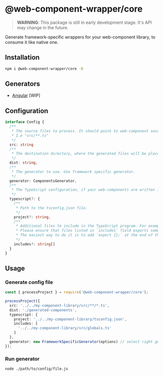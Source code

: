 # @web-component-wrapper/core

> **WARNING**: This package is still in early development stage. It's API may change in the future.

Generate framework-specific wrappers for your web-component library, to consume it like native one.

## Installation
```bash
npm i @web-component-wrapper/core -D
```

## Generators
- [Angular](https://github.com/SebastianSedzik/web-component-wrapper/blob/master/packages/angular/README.md) [WIP]

## Configuration
```ts
interface Config {
  /**
   * The source files to process. It should point to web-component source files.
   * I.e "src/**.ts"
   */
  src: string
  /**
   * The destination directory, where the generated files will be placed.
   */
  dist: string,
  /**
   * The generator to use. Use framework specific generator.
   */
  generator: ComponentsGenerator,
  /**
   * The TypeScript configuration, if your web-components are written in TypeScript.
   */
  typescript?: {
    /**
     * Path to the tsconfig.json file.
     */
    project?: string,
    /**
     * Additional files to include in the TypeScript program. For example globals files.
     * Please ensure that files listed in `includes` field exports something, otherwise the program will end with an error.
     * The easiest way to do it is to add `export {};` at the end of the file.
     */
    includes?: string[]
  }
}
```

## Usage

### Generate config file
```ts
const { processProject } = require('@web-component-wrapper/core');

processProject({
  src: '../../my-component-library/src/**/*.ts',
  dist: './generated-components',
  typescript: {
    project: '../../my-component-library/tsconfig.json',
    includes: [
      '../../my-component-library/src/globals.ts'
    ]
  },
  generator: new FrameworkSpecificGenerator(options) // select right generator
});
```

### Run generator
```bash
node ./path/to/config/file.js
```
